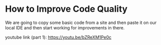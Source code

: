 # How to Improve Code Quality

We are going to copy some basic code from a site and then paste it on our local IDE and then start working for improvements in there.

youtube link (part 1): https://youtu.be/bZReXM1Pe0c

